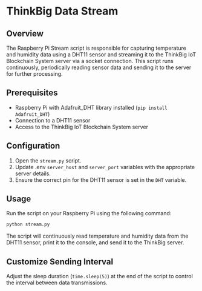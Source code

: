 # ThinkBig Data Stream

## Overview

The Raspberry Pi Stream script is responsible for capturing temperature and humidity data using a DHT11 sensor and streaming it to the ThinkBig IoT Blockchain System server via a socket connection. This script runs continuously, periodically reading sensor data and sending it to the server for further processing.

## Prerequisites

- Raspberry Pi with Adafruit_DHT library installed (`pip install Adafruit_DHT`)
- Connection to a DHT11 sensor
- Access to the ThinkBig IoT Blockchain System server

## Configuration

1. Open the `stream.py` script.
2. Update .env `server_host` and `server_port` variables with the appropriate server details.
3. Ensure the correct pin for the DHT11 sensor is set in the `DHT` variable.

## Usage

Run the script on your Raspberry Pi using the following command:

```bash
python stream.py
```

The script will continuously read temperature and humidity data from the DHT11 sensor, print it to the console, and send it to the ThinkBig server.

## Customize Sending Interval

Adjust the sleep duration (`time.sleep(5)`) at the end of the script to control the interval between data transmissions.
